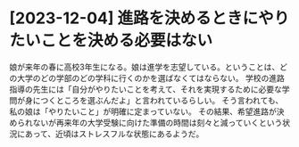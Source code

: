 # [2023-12-04] 進路を決めるときにやりたいことを決める必要はない

娘が来年の春に高校3年生になる。娘は進学を志望している。ということは、どの大学のどの学部のどの学科に行くのかを選ばなくてはならない。
学校の進路指導の先生には「自分がやりたいことを考えて、それを実現するために必要な学問が身につくところを選ぶんだよ」と言われているらしい。
そう言われても、私の娘は「やりたいこと」が明確に定まっていない。
その結果、希望進路が決められないが再来年の大学受験に向けた準備の時間は刻々と減っていくという状況にあって、近頃はストレスフルな状態にあるようだ。
